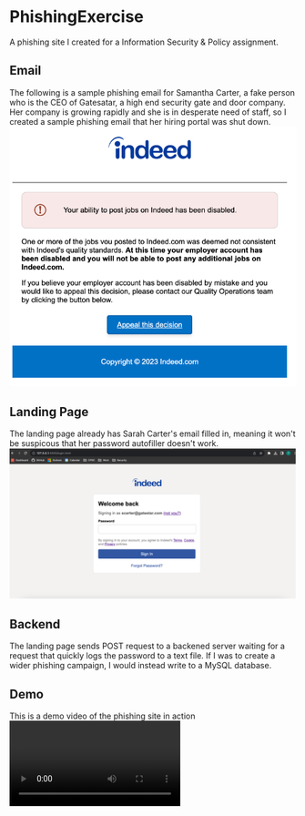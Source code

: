 # PhishingExercise
A phishing site I created for a Information Security & Policy assignment.

## Email
The following is a sample phishing email for Samantha Carter, a fake person who is the CEO of Gatesatar, a high end security gate and door company.
Her company is growing rapidly and she is in desperate need of staff, so I created a sample phishing email that her hiring portal was shut down.  
![phishing_html](phishing_html.png)

## Landing Page
The landing page already has Sarah Carter's email filled in, meaning it won't be suspicous that her password autofiller doesn't work. 
![phishing_landingpage](landingpage.png)

## Backend
The landing page sends POST request to a backened server waiting for a request that quickly logs the password to a text file. If I was to create a wider phishing campaign, I would instead write to a MySQL database. 

## Demo
This is a demo video of the phishing site in action
![demo](phish.mp4)
